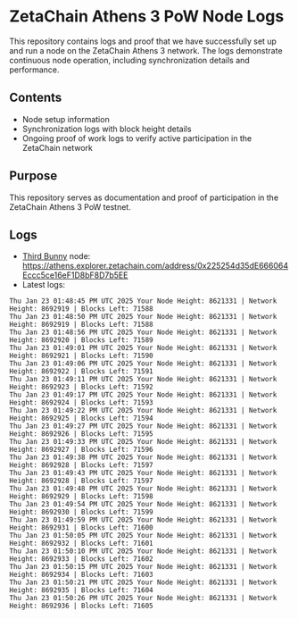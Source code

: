 # ZetaChain Athens 3 PoW Node Logs
This repository contains logs and proof that we have successfully set up and run a node on the ZetaChain Athens 3 network. The logs demonstrate continuous node operation, including synchronization details and performance.

## Contents
- Node setup information
- Synchronization logs with block height details
- Ongoing proof of work logs to verify active participation in the ZetaChain network

## Purpose
This repository serves as documentation and proof of participation in the ZetaChain Athens 3 PoW testnet.

## Logs

- [Third Bunny](https://thirdbunny.xyz/) node: https://athens.explorer.zetachain.com/address/0x225254d35dE666064Eccc5ce16eF1D8bF8D7b5EE
- Latest logs:
```
Thu Jan 23 01:48:45 PM UTC 2025 Your Node Height: 8621331 | Network Height: 8692919 | Blocks Left: 71588
Thu Jan 23 01:48:50 PM UTC 2025 Your Node Height: 8621331 | Network Height: 8692919 | Blocks Left: 71588
Thu Jan 23 01:48:56 PM UTC 2025 Your Node Height: 8621331 | Network Height: 8692920 | Blocks Left: 71589
Thu Jan 23 01:49:01 PM UTC 2025 Your Node Height: 8621331 | Network Height: 8692921 | Blocks Left: 71590
Thu Jan 23 01:49:06 PM UTC 2025 Your Node Height: 8621331 | Network Height: 8692922 | Blocks Left: 71591
Thu Jan 23 01:49:11 PM UTC 2025 Your Node Height: 8621331 | Network Height: 8692923 | Blocks Left: 71592
Thu Jan 23 01:49:17 PM UTC 2025 Your Node Height: 8621331 | Network Height: 8692924 | Blocks Left: 71593
Thu Jan 23 01:49:22 PM UTC 2025 Your Node Height: 8621331 | Network Height: 8692925 | Blocks Left: 71594
Thu Jan 23 01:49:27 PM UTC 2025 Your Node Height: 8621331 | Network Height: 8692926 | Blocks Left: 71595
Thu Jan 23 01:49:33 PM UTC 2025 Your Node Height: 8621331 | Network Height: 8692927 | Blocks Left: 71596
Thu Jan 23 01:49:38 PM UTC 2025 Your Node Height: 8621331 | Network Height: 8692928 | Blocks Left: 71597
Thu Jan 23 01:49:43 PM UTC 2025 Your Node Height: 8621331 | Network Height: 8692928 | Blocks Left: 71597
Thu Jan 23 01:49:48 PM UTC 2025 Your Node Height: 8621331 | Network Height: 8692929 | Blocks Left: 71598
Thu Jan 23 01:49:54 PM UTC 2025 Your Node Height: 8621331 | Network Height: 8692930 | Blocks Left: 71599
Thu Jan 23 01:49:59 PM UTC 2025 Your Node Height: 8621331 | Network Height: 8692931 | Blocks Left: 71600
Thu Jan 23 01:50:05 PM UTC 2025 Your Node Height: 8621331 | Network Height: 8692932 | Blocks Left: 71601
Thu Jan 23 01:50:10 PM UTC 2025 Your Node Height: 8621331 | Network Height: 8692933 | Blocks Left: 71602
Thu Jan 23 01:50:15 PM UTC 2025 Your Node Height: 8621331 | Network Height: 8692934 | Blocks Left: 71603
Thu Jan 23 01:50:21 PM UTC 2025 Your Node Height: 8621331 | Network Height: 8692935 | Blocks Left: 71604
Thu Jan 23 01:50:26 PM UTC 2025 Your Node Height: 8621331 | Network Height: 8692936 | Blocks Left: 71605
```
